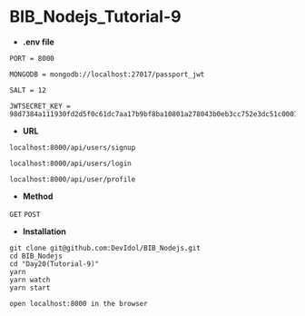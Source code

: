 # BIB_Nodejs_Tutorial-9

- **.env file**
```
PORT = 8000

MONGODB = mongodb://localhost:27017/passport_jwt

SALT = 12

JWTSECRET_KEY = 98d7384a111930fd2d5f0c61dc7aa17b9bf8ba10801a278043b0eb3cc752e3dc51c0001684742619dde243bb0362168e1892dbfe5258803d34e20f3a0f9a98cf
```

- **URL**
```
localhost:8000/api/users/signup

localhost:8000/api/users/login

localhost:8000/api/user/profile
```

- **Method**

`GET`
`POST`


- **Installation**
```
git clone git@github.com:DevIdol/BIB_Nodejs.git
cd BIB_Nodejs
cd "Day20(Tutorial-9)"
yarn
yarn watch
yarn start

open localhost:8000 in the browser